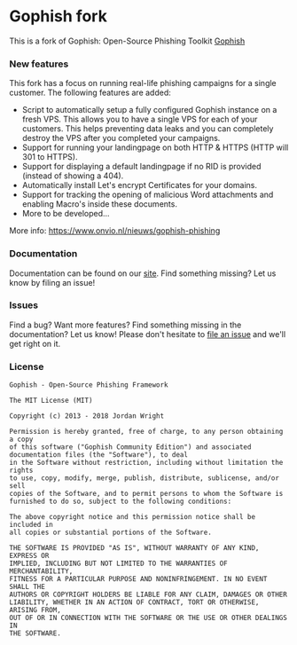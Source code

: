 Gophish fork
=======

This is a fork of Gophish: Open-Source Phishing Toolkit [Gophish](https://getgophish.com)

### New features

This fork has a focus on running real-life phishing campaigns for a single customer. The following features are added:

- Script to automatically setup a fully configured Gophish instance on a fresh VPS. This allows you to have a single VPS for each of your customers. This helps preventing data leaks and you can completely destroy the VPS after you completed your campaigns.
- Support for running your landingpage on both HTTP & HTTPS (HTTP will 301 to HTTPS).
- Support for displaying a default landingpage if no RID is provided (instead of showing a 404).
- Automatically install Let's encrypt Certificates for your domains.
- Support for tracking the opening of malicious Word attachments and enabling Macro's inside these documents. 
- More to be developed...

More info: https://www.onvio.nl/nieuws/gophish-phishing

### Documentation

Documentation can be found on our [site](http://getgophish.com/documentation). Find something missing? Let us know by filing an issue!

### Issues

Find a bug? Want more features? Find something missing in the documentation? Let us know! Please don't hesitate to [file an issue](https://github.com/onvio/gophish/issues/new) and we'll get right on it.

### License
```
Gophish - Open-Source Phishing Framework

The MIT License (MIT)

Copyright (c) 2013 - 2018 Jordan Wright

Permission is hereby granted, free of charge, to any person obtaining a copy
of this software ("Gophish Community Edition") and associated documentation files (the "Software"), to deal
in the Software without restriction, including without limitation the rights
to use, copy, modify, merge, publish, distribute, sublicense, and/or sell
copies of the Software, and to permit persons to whom the Software is
furnished to do so, subject to the following conditions:

The above copyright notice and this permission notice shall be included in
all copies or substantial portions of the Software.

THE SOFTWARE IS PROVIDED "AS IS", WITHOUT WARRANTY OF ANY KIND, EXPRESS OR
IMPLIED, INCLUDING BUT NOT LIMITED TO THE WARRANTIES OF MERCHANTABILITY,
FITNESS FOR A PARTICULAR PURPOSE AND NONINFRINGEMENT. IN NO EVENT SHALL THE
AUTHORS OR COPYRIGHT HOLDERS BE LIABLE FOR ANY CLAIM, DAMAGES OR OTHER
LIABILITY, WHETHER IN AN ACTION OF CONTRACT, TORT OR OTHERWISE, ARISING FROM,
OUT OF OR IN CONNECTION WITH THE SOFTWARE OR THE USE OR OTHER DEALINGS IN
THE SOFTWARE.
```
